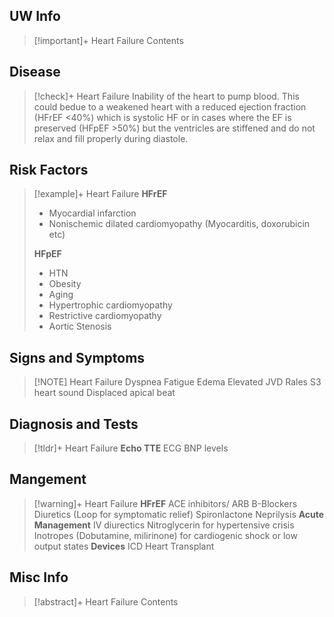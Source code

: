 
## UW Info

> [!important]+ Heart Failure
> Contents

## Disease

> [!check]+ Heart Failure
> Inability of the heart to pump blood. This could bedue to a weakened heart with a reduced ejection fraction (HFrEF <40%) which is systolic HF or in cases where the EF is preserved (HFpEF >50%) but the ventricles are stiffened and do not relax and fill properly during diastole.


## Risk Factors

> [!example]+ Heart Failure
> **HFrEF**
> - Myocardial infarction
> - Nonischemic dilated cardiomyopathy (Myocarditis, doxorubicin etc)
>
> **HFpEF**
> - HTN
> - Obesity
> - Aging
> - Hypertrophic cardiomyopathy
> - Restrictive cardiomyopathy
> - Aortic Stenosis

## Signs and Symptoms
> [!NOTE] Heart Failure
> Dyspnea
> Fatigue
> Edema
> Elevated JVD
> Rales
> S3 heart sound
> Displaced apical beat


## Diagnosis and Tests

> [!tldr]+ Heart Failure
> **Echo TTE**
> ECG
> BNP levels

## Mangement

> [!warning]+ Heart Failure
> **HFrEF**
> ACE inhibitors/ ARB
> B-Blockers
> Diuretics (Loop for symptomatic relief)
> Spironlactone
> Neprilysis
> **Acute Management**
> IV diurectics
> Nitroglycerin for hypertensive crisis
> Inotropes (Dobutamine, milirinone) for cardiogenic shock or low output states
> **Devices**
> ICD
> Heart Transplant

## Misc Info
> [!abstract]+ Heart Failure
> Contents